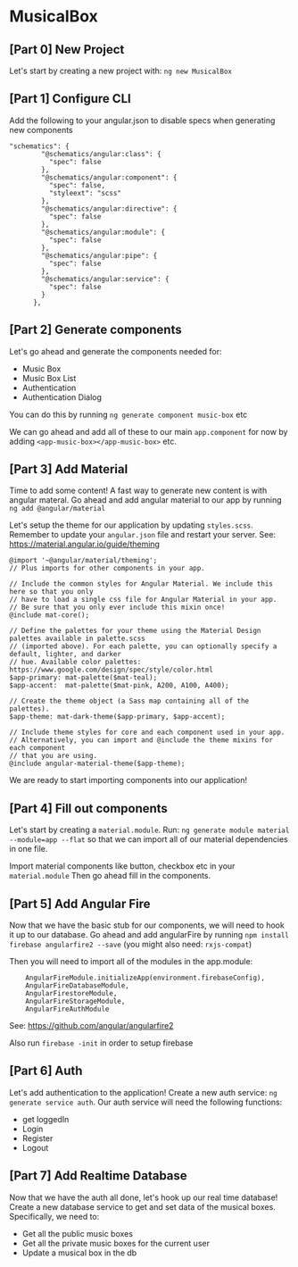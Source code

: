 # MusicalBox

## [Part 0] New Project
Let's start by creating a new project with: `ng new MusicalBox`

## [Part 1] Configure CLI
Add the following to your angular.json to disable specs when generating new components
```
"schematics": {
        "@schematics/angular:class": {
          "spec": false
        },
        "@schematics/angular:component": {
          "spec": false,
          "styleext": "scss"
        },
        "@schematics/angular:directive": {
          "spec": false
        },
        "@schematics/angular:module": {
          "spec": false
        },
        "@schematics/angular:pipe": {
          "spec": false
        },
        "@schematics/angular:service": {
          "spec": false
        }
      },
```

## [Part 2] Generate components

Let's go ahead and generate the components needed for:
* Music Box
* Music Box List
* Authentication
* Authentication Dialog

You can do this by running `ng generate component music-box` etc

We can go ahead and add all of these to our main `app.component` for now by adding `<app-music-box></app-music-box>` etc.

## [Part 3] Add Material
Time to add some content! A fast way to generate new content is with angular materal. Go ahead and add angular material to our app by running `ng add @angular/material`

Let's setup the theme for our application by updating `styles.scss`. Remember to update your `angular.json` file and restart your server. See: https://material.angular.io/guide/theming
```
@import '~@angular/material/theming';
// Plus imports for other components in your app.

// Include the common styles for Angular Material. We include this here so that you only
// have to load a single css file for Angular Material in your app.
// Be sure that you only ever include this mixin once!
@include mat-core();

// Define the palettes for your theme using the Material Design palettes available in palette.scss
// (imported above). For each palette, you can optionally specify a default, lighter, and darker
// hue. Available color palettes: https://www.google.com/design/spec/style/color.html
$app-primary: mat-palette($mat-teal);
$app-accent:  mat-palette($mat-pink, A200, A100, A400);

// Create the theme object (a Sass map containing all of the palettes).
$app-theme: mat-dark-theme($app-primary, $app-accent);

// Include theme styles for core and each component used in your app.
// Alternatively, you can import and @include the theme mixins for each component
// that you are using.
@include angular-material-theme($app-theme);
```

We are ready to start importing components into our application!

## [Part 4] Fill out components
Let's start by creating a `material.module`. Run: `ng generate module material --module=app --flat` so that we can import all of our material dependencies in one file.

Import material components like button, checkbox etc in your `material.module` Then go ahead fill in the components.

## [Part 5] Add Angular Fire
Now that we have the basic stub for our components, we will need to hook it up to our database. Go ahead and add angularFire by running `npm install firebase angularfire2 --save` (you might also need: `rxjs-compat`)

Then you will need to import all of the modules in the app.module:
```
    AngularFireModule.initializeApp(environment.firebaseConfig),
    AngularFireDatabaseModule,
    AngularFirestoreModule,
    AngularFireStorageModule,
    AngularFireAuthModule
```
See: https://github.com/angular/angularfire2

Also run `firebase -init` in order to setup firebase

## [Part 6] Auth
Let's add authentication to the application! Create a new auth service: `ng generate service auth`. Our auth service will need the following functions:
* get loggedIn
* Login
* Register
* Logout

## [Part 7] Add Realtime Database
Now that we have the auth all done, let's hook up our real time database! Create a new database service to get and set data of the musical boxes. Specifically, we need to:
* Get all the public music boxes
* Get all the private music boxes for the current user
* Update a musical box in the db



